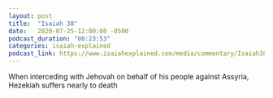 ```yaml
---
layout: post
title:  "Isaiah 38"
date:   2020-07-25-12:00:00 -0500
podcast_duration: "00:23:53"
categories: isaiah-explained
podcast_link: https://www.isaiahexplained.com/media/commentary/Isaiah38.mp3
---
```

When interceding with Jehovah on behalf of his people against Assyria, Hezekiah suffers nearly to death
